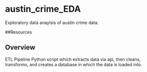 # austin_crime_EDA
Exploratory data anaylsis of austin crime data. 




##Resources 



## Overview 

ETL Pipeline 
Python script which extracts data via api, then cleans, transforms, and creates a database in which the data is loaded into.
